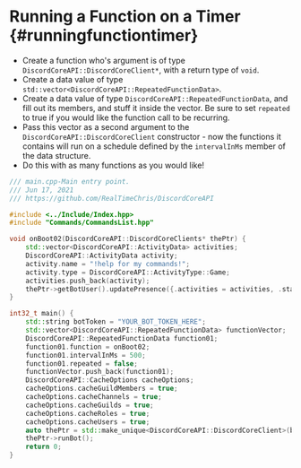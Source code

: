 Running a Function on a Timer {#runningfunctiontimer}
============
- Create a function who's argument is of type `DiscordCoreAPI::DiscordCoreClient*`, with a return type of `void`.
- Create a data value of type `std::vector<DiscordCoreAPI::RepeatedFunctionData>`.
- Create a data value of type `DiscordCoreAPI::RepeatedFunctionData`, and fill out its members, and stuff it inside the vector. Be sure to set `repeated` to true if you would like the function call to be recurring.
- Pass this vector as a second argument to the `DiscordCoreAPI::DiscordCoreClient` constructor - now the functions it contains will run on a schedule defined by the `intervalInMs` member of the data structure.
- Do this with as many functions as you would like!

```cpp
/// main.cpp-Main entry point.
/// Jun 17, 2021
/// https://github.com/RealTimeChris/DiscordCoreAPI

#include <../Include/Index.hpp>
#include "Commands/CommandsList.hpp"

void onBoot02(DiscordCoreAPI::DiscordCoreClients* thePtr) {
	std::vector<DiscordCoreAPI::ActivityData> activities;
	DiscordCoreAPI::ActivityData activity;
	activity.name = "!help for my commands!";
	activity.type = DiscordCoreAPI::ActivityType::Game;
	activities.push_back(activity);
	thePtr->getBotUser().updatePresence({.activities = activities, .status = "online", .afk = false});
}

int32_t main() {
	std::string botToken = "YOUR_BOT_TOKEN_HERE";
	std::vector<DiscordCoreAPI::RepeatedFunctionData> functionVector;
	DiscordCoreAPI::RepeatedFunctionData function01;
	function01.function = onBoot02;
	function01.intervalInMs = 500;
	function01.repeated = false;
	functionVector.push_back(function01);
	DiscordCoreAPI::CacheOptions cacheOptions;
	cacheOptions.cacheGuildMembers = true;
	cacheOptions.cacheChannels = true;
	cacheOptions.cacheGuilds = true;
	cacheOptions.cacheRoles = true;
	cacheOptions.cacheUsers = true;
	auto thePtr = std::make_unique<DiscordCoreAPI::DiscordCoreClient>(botToken, functionVector, cacheOptions);
	thePtr->runBot();
	return 0;
}

```
